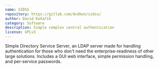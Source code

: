 ```yaml
---
name: SIDSS
repository: https://gitlab.com/dvdkon/sidss/
author: David Koňařík
category: Software
description: Simple complex central authentication
license: GPLv3
---
```


SImple Directory Service Server, an LDAP server made for handling
authentication for those who don't need the enterprise-readiness of other large
solutions. Includes a GUI web interface, simple permission handling, and
per-service passwords.
